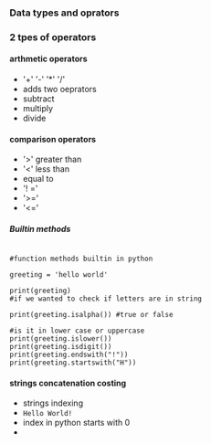 ### Data types and oprators

### 2 tpes of operators

#### arthmetic operators

- '+' '-' '*' '/'
- adds two oeprators
- subtract
- multiply
- divide

#### comparison operators

- '>' greater than
- '<' less than
- equal to
- '! ='
- '>='
- '<='

##### Builtin methods

```

#function methods builtin in python

greeting = 'hello world'

print(greeting)
#if we wanted to check if letters are in string

print(greeting.isalpha()) #true or false

#is it in lower case or uppercase
print(greeting.islower())
print(greeting.isdigit())
print(greeting.endswith("!"))
print(greeting.startswith("H"))
```
#### strings concatenation costing 

- strings indexing 
- `Hello World!`
- index in python starts with 0 
- 